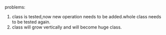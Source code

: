 problems:
1. class is tested,now new operation needs to be added.whole class needs to be tested again.
2. class will grow vertically and will become huge class.